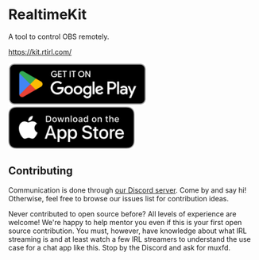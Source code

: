 # RealtimeKit

A tool to control OBS remotely.

https://kit.rtirl.com/

<a href='https://play.google.com/store/apps/details?id=com.rtirl.kit&pcampaignid=pcampaignidMKT-Other-global-all-co-prtnr-py-PartBadge-Mar2515-1'><img alt='Get it on Google Play' height="85" src='./assets/google-play-badge.png'/></a>
<a href="https://apps.apple.com/app/id1567720948"><img alt='Download on the App Store' height="85" src="./assets/apple-download.svg"></a>

## Contributing

Communication is done through [our Discord server](https://discord.gg/UKHJMQs74u). Come by and say hi! Otherwise, feel free to browse our issues list for contribution ideas.

Never contributed to open source before? All levels of experience are welcome! We're happy to help mentor you even if this is your first open source contribution. You must, however, have knowledge about what IRL streaming is and at least watch a few IRL streamers to understand the use case for a chat app like this. Stop by the Discord and ask for muxfd.
